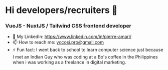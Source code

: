 # Hi developers/recruiters 👋

### VueJS - NuxtJS / Tailwind CSS frontend developer

- 🚀 My LinkedIn: https://www.linkedin.com/in/pierre-amari/
- 📫 How to reach me: yocosi.pro@gmail.com
- ⚡ Fun fact: I went back to school to learn computer science just because I met an Indian Guy who was coding at a Bo's coffee in the Philippines when i was working as a freelance in digital marketing.

